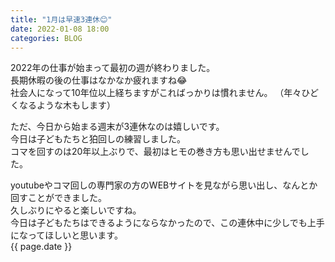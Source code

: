 ```yaml
---
title: "1月は早速3連休😊"
date: 2022-01-08 18:00
categories: BLOG
---  
```

2022年の仕事が始まって最初の週が終わりました。  
長期休暇の後の仕事はなかなか疲れますね😂  
社会人になって10年位以上経ちますがこればっかりは慣れません。
（年々ひどくなるような木もします）  

ただ、今日から始まる週末が3連休なのは嬉しいです。  
今日は子どもたちと狛回しの練習しました。  
コマを回すのは20年以上ぶりで、最初はヒモの巻き方も思い出せませんでした。  

youtubeやコマ回しの専門家の方のWEBサイトを見ながら思い出し、なんとか回すことができました。  
久しぶりにやると楽しいですね。  
今日は子どもたちはできるようにならなかったので、この連休中に少しでも上手になってほしいと思います。  
{{ page.date }}